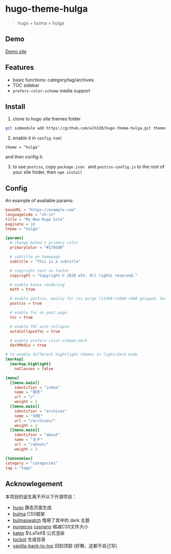 # hugo-theme-hulga

> hugo + bulma = hulga


## Demo

[Demo site](https://v4.zilch40.wang)

## Features

- basic functions: category/tag/archives
- TOC sidebar
- `prefers-color-scheme` media support

## Install

1. clone to hugo site themes folder

```bash
git submodule add https://github.com/wlh320/hugo-theme-hulga.git themes/hulga
```

2. enable it in `config.toml`

```
theme = "hulga"
```
and then config it.

3. to use `postcss`, copy `package.json ` and `postcss-config.js` to the root of your site folder, then `npm install`

## Config

An example of avaliable params:

```toml
baseURL = "https://example.com"
languageCode = "zh-cn"
title = "My New Hugo Site"
paginate = 10
theme = "hulga"

[params]
  # change bulma's primary color
  primaryColor = "#1793d0"

  # subtitle on homepage
  subtitle = "This is a subtitle"

  # copyright text on footer
  copyright = "Copyright © 2020 wlh. All rights reserved."

  # enable katex rendering
  math = true

  # enable postcss, mainly for css purge (119kB->16kB->4kB gzipped, but this makes build slower)
  postcss = true

  # enable toc on post page
  toc = true

  # enable TOC auto collapse
  autoCollapseToc = true

  # enable prefers-color-scheme:dark
  darkMedia = true

# to enable different hightlight themes in light/dark mode 
[markup]
  [markup.highlight]
    noClasses = false

[menu]
  [[menu.main]]
    identifier = "index"
    name = "首页"
    url = "/"
    weight = 1
  [[menu.main]]
    identifier = "archives"
    name = "归档"
    url = "/archives/"
    weight = 2
  [[menu.main]]
    identifier = "about"
    name = "关于"
    url = "/about/"
    weight = 3

[taxonomies]
category = "categories"
tag = "tags"

```

## Acknowlegement

本项目的诞生离不开以下开源项目：

- [hugo](https://gohugo.io/) 静态页面生成
- [bulma](https://bulma.io/) CSS框架
- [bulmaswatch](https://jenil.github.io/bulmaswatch/) 借用了其中的 dark 主题
- [purgecss](https://purgecss.com/) [cssnano](https://cssnano.co/) 缩减CSS文件大小
- [katex](https://katex.org/) $\LaTeX$ 公式渲染
- [tocbot](https://tscanlin.github.io/tocbot/) 生成目录
- [vanilla-back-to-top](https://github.com/vfeskov/vanilla-back-to-top) 回到顶部 (好懒，这都不自己写)

